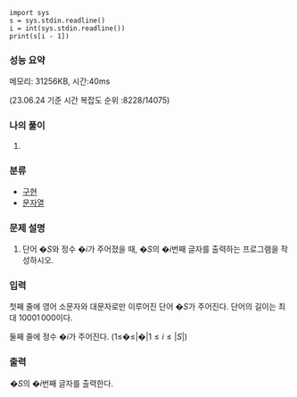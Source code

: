 ```
import sys
s = sys.stdin.readline()
i = int(sys.stdin.readline())
print(s[i - 1])
```

### 성능 요약

메모리:   31256KB, 시간:40ms 

(23.06.24 기준 시간 복잡도 순위 :8228/14075)



### 나의 풀이

1. 


### 분류

- [구현](https://www.acmicpc.net/problem/tag/102)
- [문자열](https://www.acmicpc.net/problem/tag/158)

### 문제 설명

1. 단어 �$S$와 정수 �$i$가 주어졌을 때, �$S$의 �$i$번째 글자를 출력하는 프로그램을 작성하시오.


### 입력

첫째 줄에 영어 소문자와 대문자로만 이루어진 단어 �$S$가 주어진다. 단어의 길이는 최대 1000$1\,000$이다.

둘째 줄에 정수 �$i$가 주어진다. (1≤�≤|�|$1 \le i \le \left|S\right|$)

### 출력

 �$S$의 �$i$번째 글자를 출력한다.